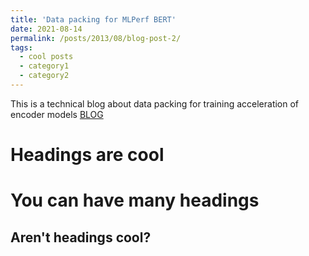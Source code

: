 ```yaml
---
title: 'Data packing for MLPerf BERT'
date: 2021-08-14
permalink: /posts/2013/08/blog-post-2/
tags:
  - cool posts
  - category1
  - category2
---
```


This is a technical blog about data packing for training acceleration of encoder models [BLOG](https://developer.habana.ai/tutorials/tensorflow/data-packing-process-for-mlperf-bert/)

Headings are cool
======

You can have many headings
======

Aren't headings cool?
------
